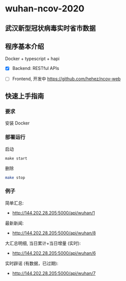 # wuhan-ncov-2020
## 武汉新型冠状病毒实时省市数据

## 程序基本介绍
Docker + typescript + hapi

- [x] Backend: RESTful APIs
- [ ] Frontend, 开发中 https://github.com/hehez/ncov-web


## 快速上手指南
### 要求
安装 Docker

### 部署运行
启动
```
make start
```

删除
```bash
make stop
```

### 例子

简单汇总:
  - http://144.202.28.205:5000/api/wuhan/1

最新新闻:
  - http://144.202.28.205:5000/api/wuhan/8
  
大汇总明细, 当日累计+当日增量 (实时):
  - http://144.202.28.205:5000/api/wuhan/6

实时辟谣 (有数据，已过期):
  - http://144.202.28.205:5000/api/wuhan/7
